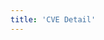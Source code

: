 ```yaml
---
title: 'CVE Detail'
---
```


<script setup lang="ts">
  import TheCveDetail from "@/views/security/cve/TheCveDetail.vue";
</script>

<TheCveDetail />

